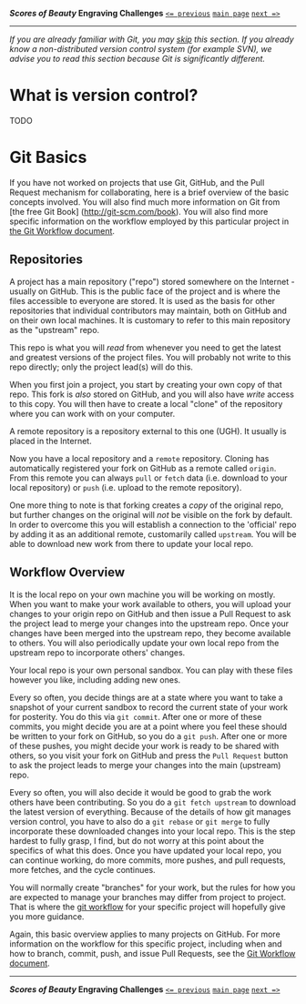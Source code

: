 **_Scores of Beauty_ Engraving Challenges**
[`<= previous`](1-goals-and-rules.md)
[`main page`](http://github.com/engraving-challenges/main/)
[`next =>`](3-setup.md)

-------------------------------------------

_If you are already familiar with Git, you may [skip](3-setup.md) this section.  If you already know a non-distributed version control system (for example SVN), we advise you to read this section because Git is significantly different._

# What is version control?

TODO

# Git Basics

If you have not worked on projects that use Git, GitHub, and the Pull Request mechanism for collaborating, here is a brief overview of the basic concepts involved.  You will also find much more information on Git from [the free Git Book] (http://git-scm.com/book).  You will also find more specific information on the workflow employed by this particular project in [the Git Workflow document](git-workflow.md).

## Repositories

A project has a main repository ("repo") stored somewhere on the Internet - usually on GitHub.  This is the public face of the project and is where the files accessible to everyone are stored.  It is used as the basis for other repositories that individual contributors may maintain, both on GitHub and on their own local machines.  It is customary to refer to this main repository as the "upstream" repo.

This repo is what you will *read* from whenever you need to get the latest and greatest versions of the project files.  You will probably not write to this repo directly; only the project lead(s) will do this.

When you first join a project, you start by creating your own copy of that repo.  This fork is *also* stored on GitHub, and you will also have *write* access to this copy.
You will then have to create a local "clone" of the repository where you can work with on your computer.

A remote repository is a repository external to this one (UGH).  It usually is placed in the Internet.

Now you have a local repository and a `remote` repository. Cloning has automatically registered your fork on GitHub as a remote called `origin`. From this remote you can always `pull` or `fetch` data (i.e. download to your local repository) or `push` (i.e. upload to the remote repository).

One more thing to note is that forking creates a *copy* of the original repo, but further changes on the original will *not* be visible on the fork by default.  In order to overcome this you will establish a connection to the 'official' repo by adding it as an additional remote, customarily called `upstream`. You will be able to download new work from there to update your local repo.

## Workflow Overview

It is the local repo on your own machine you will be working on mostly.  When you want to make your work available to others, you will upload your changes to your origin repo on GitHub and then issue a Pull Request to ask the project lead to merge your changes into the upstream repo.  Once your changes have been merged into the upstream repo, they become available to others.  You will also periodically update your own local repo from the upstream repo to incorporate others' changes.

Your local repo is your own personal sandbox.  You can play with these files however you like, including adding new ones.  

Every so often, you decide things are at a state where you want to take a snapshot of your current sandbox to record the current state of your work for posterity.  You do this via `git commit`.  After one or more of these commits, you might decide you are at a point where you feel these should be written to your fork on GitHub, so you do a `git push`.  After one or more of these pushes, you might decide your work is ready to be shared with others, so you visit your fork on GitHub and press the `Pull Request` button to ask the project leads to merge your changes into the main (upstream) repo.

Every so often, you will also decide it would be good to grab the work others have been contributing.  So you do a `git fetch upstream` to download the latest version of everything.  Because of the details of how git manages version control, you have to also do a `git rebase` or `git merge` to fully incorporate these downloaded changes into your local repo.  This is the step hardest to fully grasp, I find, but do not worry at this point about the specifics of what this does.  Once you have updated your local repo, you can continue working, do more commits, more pushes, and pull requests, more fetches, and the cycle continues.

You will normally create "branches" for your work, but the rules for how you are expected to manage your branches may differ from project to project.  That is where the [git workflow](git-workflow.md) for your specific project will hopefully give you more guidance.

Again, this basic overview applies to many projects on GitHub.  For more information on the workflow for this specific project, including when and how to branch, commit, push, and issue Pull Requests, see the [Git Workflow document](git-workflow.md).


-------------------------------------------
**_Scores of Beauty_ Engraving Challenges**
[`<= previous`](1-goals-and-rules.md)
[`main page`](http://github.com/engraving-challenges/main/)
[`next =>`](3-setup.md)
